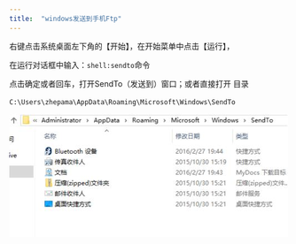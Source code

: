 ```yaml
---
title:  "windows发送到手机Ftp"
---
```




右键点击系统桌面左下角的【开始】，在开始菜单中点击【运行】，

在运行对话框中输入：`shell:sendto`命令

点击确定或者回车，打开SendTo（发送到）窗口；或者直接打开 目录

`C:\Users\zhepama\AppData\Roaming\Microsoft\Windows\SendTo`


![](../../assets/images/2019-06-20-windows-send-to-ftp/2019-06-21-18-29-28.png)

